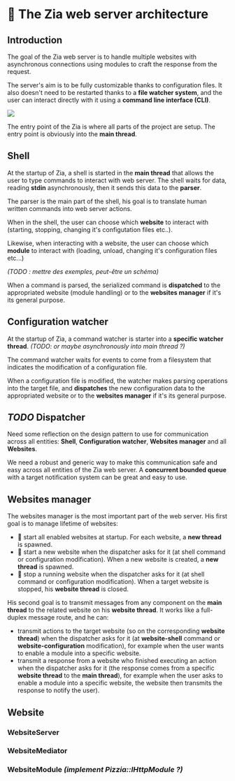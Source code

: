 # 🤖 The Zia web server architecture

## Introduction
The goal of the Zia web server is to handle multiple websites with asynchronous connections using modules to craft the response from the request.

The server's aim is to be fully customizable thanks to configuration files. It also doesn't need to be restarted thanks to a **file watcher system**, and the user can interact directly with it using a **command line interface (CLI)**.

<img src="https://i.imgur.com/kA7QyJR.png">

The entry point of the Zia is where all parts of the project are setup. The entry point is obviously into the **main thread**.


## Shell

At the startup of Zia, a shell is started in the **main thread** that allows the user to type commands to interact with web server. The shell waits for data, reading **stdin** asynchronously, then it sends this data to the **parser**.

The parser is the main part of the shell, his goal is to translate human written commands into web server actions.

When in the shell, the user can choose which **website** to interact with (starting, stopping, changing it's configutation files etc..).

Likewise, when interacting with a website, the user can choose which **module** to interact with (loading, unload, changing it's configuration files etc...)

*(TODO : mettre des exemples, peut-être un schéma)*

When a command is parsed, the serialized command is **dispatched** to the appropriated website (module handling) or to the **websites manager** if it's its general purpose.

## Configuration watcher

At the startup of Zia, a command watcher is starter into a **specific watcher thread**. *(TODO: or maybe asynchronously into main thread ?)*

The command watcher waits for events to come from a filesystem that indicates the modification of a configuration file.

When a configuration file is modified, the watcher makes parsing operations into the target file, and **dispatches** the new configuration data to the appropriated website or to the **websites manager** if it's its general purpose.

## *TODO* Dispatcher
Need some reflection on the design pattern to use for communication across all entities: **Shell**, **Configuration watcher**, **Websites manager** and all **Websites**.

We need a robust and generic way to make this communication safe and easy across all entities of the Zia web server.
A **concurrent bounded queue** with a target notification system can be great and easy to use.

## Websites manager

The websites manager is the most important part of the web server. His first goal is to manage lifetime of websites:

- 🔵 start all enabled websites at startup. For each website, a **new thread** is spawned.
- 🔵 start a new website when the dispatcher asks for it (at shell command or configuration modification). When a new website is created, a **new thread** is spawned.
- 🔴 stop a running website when the dispatcher asks for it (at shell command or configuration modification). When a target website is stopped, his **website thread** is closed.

His second goal is to transmit messages from any component on the **main thread** to the related website on his **website thread**. It works like a full-duplex message route, and he can:

- transmit actions to the target website (so on the corresponding **website thread**) when the dispatcher asks for it (at **website-shell** command or **website-configuration** modification), for example when the user wants to enable a module into a specific website.
- transmit a response from a website who finished executing an action when the dispatcher asks for it (the response comes from a specific **website thread** to the **main thread**), for example when the user asks to enable a module into a specific website, the website then transmits the response to notify the user).

## Website

### WebsiteServer

### WebsiteMediator

### WebsiteModule *(implement Pizzia::IHttpModule ?)*

